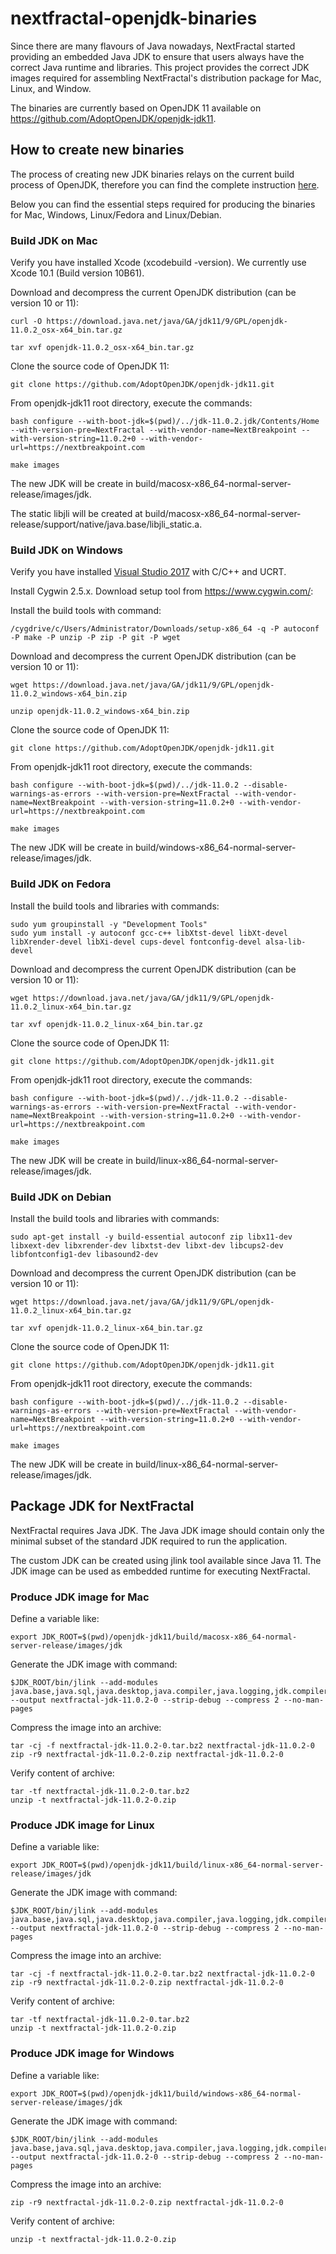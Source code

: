 # nextfractal-openjdk-binaries

Since there are many flavours of Java nowadays, NextFractal started providing an embedded Java JDK to ensure that users always have the correct Java runtime and libraries. This project provides the correct JDK images required for assembling NextFractal's distribution package for Mac, Linux, and Window.

The binaries are currently based on OpenJDK 11 available on https://github.com/AdoptOpenJDK/openjdk-jdk11.


## How to create new binaries

The process of creating new JDK binaries relays on the current build process of OpenJDK, therefore you can find the complete instruction [here](https://github.com/AdoptOpenJDK/openjdk-jdk11/blob/master/doc/building.md).

Below you can find the essential steps required for producing the binaries for Mac, Windows, Linux/Fedora and Linux/Debian.


### Build JDK on Mac

Verify you have installed Xcode (xcodebuild -version). We currently use Xcode 10.1 (Build version 10B61).

Download and decompress the current OpenJDK distribution (can be version 10 or 11):

    curl -O https://download.java.net/java/GA/jdk11/9/GPL/openjdk-11.0.2_osx-x64_bin.tar.gz

    tar xvf openjdk-11.0.2_osx-x64_bin.tar.gz

Clone the source code of OpenJDK 11:

    git clone https://github.com/AdoptOpenJDK/openjdk-jdk11.git

From openjdk-jdk11 root directory, execute the commands:

    bash configure --with-boot-jdk=$(pwd)/../jdk-11.0.2.jdk/Contents/Home --with-version-pre=NextFractal --with-vendor-name=NextBreakpoint --with-version-string=11.0.2+0 --with-vendor-url=https://nextbreakpoint.com

    make images

The new JDK will be create in build/macosx-x86_64-normal-server-release/images/jdk.

The static libjli will be created at build/macosx-x86_64-normal-server-release/support/native/java.base/libjli_static.a.


### Build JDK on Windows

Verify you have installed [Visual Studio 2017](https://docs.microsoft.com/en-us/visualstudio/install/use-command-line-parameters-to-install-visual-studio?view=vs-2017) with C/C++ and UCRT.

Install Cygwin 2.5.x. Download setup tool from https://www.cygwin.com/:

Install the build tools with command:

    /cygdrive/c/Users/Administrator/Downloads/setup-x86_64 -q -P autoconf -P make -P unzip -P zip -P git -P wget    

Download and decompress the current OpenJDK distribution (can be version 10 or 11):

    wget https://download.java.net/java/GA/jdk11/9/GPL/openjdk-11.0.2_windows-x64_bin.zip

    unzip openjdk-11.0.2_windows-x64_bin.zip

Clone the source code of OpenJDK 11:

    git clone https://github.com/AdoptOpenJDK/openjdk-jdk11.git

From openjdk-jdk11 root directory, execute the commands:

    bash configure --with-boot-jdk=$(pwd)/../jdk-11.0.2 --disable-warnings-as-errors --with-version-pre=NextFractal --with-vendor-name=NextBreakpoint --with-version-string=11.0.2+0 --with-vendor-url=https://nextbreakpoint.com

    make images

The new JDK will be create in build/windows-x86_64-normal-server-release/images/jdk.


### Build JDK on Fedora

Install the build tools and libraries with commands:

    sudo yum groupinstall -y "Development Tools"
    sudo yum install -y autoconf gcc-c++ libXtst-devel libXt-devel libXrender-devel libXi-devel cups-devel fontconfig-devel alsa-lib-devel

Download and decompress the current OpenJDK distribution (can be version 10 or 11):

    wget https://download.java.net/java/GA/jdk11/9/GPL/openjdk-11.0.2_linux-x64_bin.tar.gz

    tar xvf openjdk-11.0.2_linux-x64_bin.tar.gz

Clone the source code of OpenJDK 11:

    git clone https://github.com/AdoptOpenJDK/openjdk-jdk11.git

From openjdk-jdk11 root directory, execute the commands:

    bash configure --with-boot-jdk=$(pwd)/../jdk-11.0.2 --disable-warnings-as-errors --with-version-pre=NextFractal --with-vendor-name=NextBreakpoint --with-version-string=11.0.2+0 --with-vendor-url=https://nextbreakpoint.com

    make images

The new JDK will be create in build/linux-x86_64-normal-server-release/images/jdk.


### Build JDK on Debian

Install the build tools and libraries with commands:

    sudo apt-get install -y build-essential autoconf zip libx11-dev libxext-dev libxrender-dev libxtst-dev libxt-dev libcups2-dev libfontconfig1-dev libasound2-dev

Download and decompress the current OpenJDK distribution (can be version 10 or 11):

    wget https://download.java.net/java/GA/jdk11/9/GPL/openjdk-11.0.2_linux-x64_bin.tar.gz

    tar xvf openjdk-11.0.2_linux-x64_bin.tar.gz

Clone the source code of OpenJDK 11:

    git clone https://github.com/AdoptOpenJDK/openjdk-jdk11.git

From openjdk-jdk11 root directory, execute the commands:

    bash configure --with-boot-jdk=$(pwd)/../jdk-11.0.2 --disable-warnings-as-errors --with-version-pre=NextFractal --with-vendor-name=NextBreakpoint --with-version-string=11.0.2+0 --with-vendor-url=https://nextbreakpoint.com

    make images

The new JDK will be create in build/linux-x86_64-normal-server-release/images/jdk.


## Package JDK for NextFractal

NextFractal requires Java JDK. The Java JDK image should contain only the minimal subset of the standard JDK required to run the application.

The custom JDK can be created using jlink tool available since Java 11. The JDK image can be used as embedded runtime for executing NextFractal.


### Produce JDK image for Mac

Define a variable like:

    export JDK_ROOT=$(pwd)/openjdk-jdk11/build/macosx-x86_64-normal-server-release/images/jdk

Generate the JDK image with command:

    $JDK_ROOT/bin/jlink --add-modules java.base,java.sql,java.desktop,java.compiler,java.logging,jdk.compiler,jdk.zipfs,jdk.unsupported --output nextfractal-jdk-11.0.2-0 --strip-debug --compress 2 --no-man-pages

Compress the image into an archive:

    tar -cj -f nextfractal-jdk-11.0.2-0.tar.bz2 nextfractal-jdk-11.0.2-0
    zip -r9 nextfractal-jdk-11.0.2-0.zip nextfractal-jdk-11.0.2-0

Verify content of archive:

    tar -tf nextfractal-jdk-11.0.2-0.tar.bz2
    unzip -t nextfractal-jdk-11.0.2-0.zip


### Produce JDK image for Linux

Define a variable like:

    export JDK_ROOT=$(pwd)/openjdk-jdk11/build/linux-x86_64-normal-server-release/images/jdk

Generate the JDK image with command:

    $JDK_ROOT/bin/jlink --add-modules java.base,java.sql,java.desktop,java.compiler,java.logging,jdk.compiler,jdk.zipfs,jdk.unsupported --output nextfractal-jdk-11.0.2-0 --strip-debug --compress 2 --no-man-pages

Compress the image into an archive:

    tar -cj -f nextfractal-jdk-11.0.2-0.tar.bz2 nextfractal-jdk-11.0.2-0
    zip -r9 nextfractal-jdk-11.0.2-0.zip nextfractal-jdk-11.0.2-0

Verify content of archive:

    tar -tf nextfractal-jdk-11.0.2-0.tar.bz2
    unzip -t nextfractal-jdk-11.0.2-0.zip


### Produce JDK image for Windows

Define a variable like:

    export JDK_ROOT=$(pwd)/openjdk-jdk11/build/windows-x86_64-normal-server-release/images/jdk

Generate the JDK image with command:

    $JDK_ROOT/bin/jlink --add-modules java.base,java.sql,java.desktop,java.compiler,java.logging,jdk.compiler,jdk.zipfs,jdk.unsupported --output nextfractal-jdk-11.0.2-0 --strip-debug --compress 2 --no-man-pages

Compress the image into an archive:

    zip -r9 nextfractal-jdk-11.0.2-0.zip nextfractal-jdk-11.0.2-0

Verify content of archive:

    unzip -t nextfractal-jdk-11.0.2-0.zip
